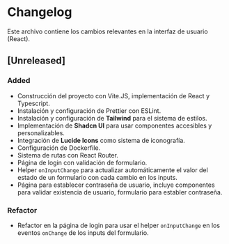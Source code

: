 # Changelog

Este archivo contiene los cambios relevantes en la interfaz de usuario (React).

## [Unreleased]

### Added

- Construcción del proyecto con Vite.JS, implementación de React y Typescript.
- Instalación y configuración de Prettier con ESLint.
- Instalación y configuración de **Tailwind** para el sistema de estilos.
- Implementación de **Shadcn UI** para usar componentes accesibles y personalizables.
- Integración de **Lucide Icons** como sistema de iconografía.
- Configuración de Dockerfile.
- Sistema de rutas con React Router.
- Página de login con validación de formulario.
- Helper `onInputChange` para actualizar automáticamente el valor del estado de un formulario con cada cambio en los inputs.
- Página para establecer contraseña de usuario, incluye componentes para validar existencia de usuario, formulario para establer contraseña.

### Refactor

- Refactor en la página de login para usar el helper `onInputChange` en los eventos `onChange` de los inputs del formulario.
